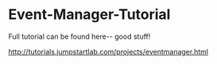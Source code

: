 # Event-Manager-Tutorial
Full tutorial can be found here-- good stuff!

http://tutorials.jumpstartlab.com/projects/eventmanager.html

